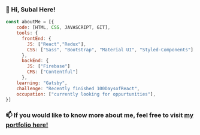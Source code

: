 ### 👋 Hi, Subal Here!

```javascript
const aboutMe = [{
    code: [HTML, CSS, JAVASCRIPT, GIT],
    tools: {
      frontEnd: {
        JS: ["React","Redux"],
        CSS: ["Sass", "Bootstrap", "Material UI", "Styled-Components"]
      },
      backEnd: {
        JS: ["Firebase"]
        CMS: ["Contentful"]
      },
    learning: "Gatsby",
    challenge: "Recently finished 100DaysofReact",
    occupation: ["currently looking for oppurtunities"],
}]
```

### 📫 If you would like to know more about me, feel free to visit [my portfolio here!](https://subaladhikari.netlify.app/)

<!---
subaladhikari/subaladhikari is a ✨ special ✨ repository because its `README.md` (this file) appears on your GitHub profile.
You can click the Preview link to take a look at your changes.
--->
